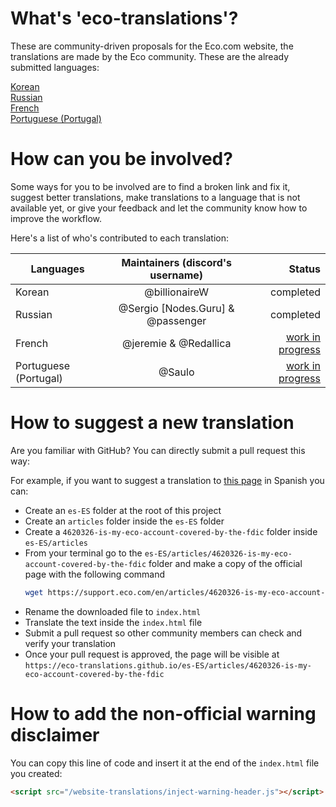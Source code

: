 # What's 'eco-translations'?

These are community-driven proposals for the Eco.com website, the translations are made by the Eco community. These are the already submitted languages:

[Korean](https://eco-community.github.io/website-translations/ko-KR/)  
[Russian](https://eco-community.github.io/website-translations/ru-RU/)  
[French](https://eco-community.github.io/website-translations/fr-FR/)  
[Portuguese (Portugal)](https://eco-community.github.io/website-translations/pt-PT/)  


# How can you be involved?

Some ways for you to be involved are to find a broken link and fix it, suggest better translations, make translations to a language that is not available yet, or give your feedback and let the community know how to improve the workflow.

Here's a list of who's contributed to each translation:

| Languages | Maintainers (discord's username) | Status  
| ------------- |:-------------:| -----: |
Korean | @billionaireW | completed
Russian | @Sergio \[Nodes.Guru]  & @passenger | completed
French | @jeremie & @Redallica | [work in progress](https://github.com/eco-translations/eco-translations.github.io/blob/master/doc/fr/status.md)
Portuguese (Portugal) | @Saulo | [work in progress](https://github.com/eco-translations/eco-translations.github.io/blob/master/doc/fr/status.md)


# How to suggest a new translation

Are you familiar with GitHub? You can directly submit a pull request this way:

For example, if you want to suggest a translation to [this page](https://support.eco.com/en/articles/4620326-is-my-eco-account-covered-by-the-fdic) in Spanish you can:

- Create an `es-ES` folder at the root of this project
- Create an `articles` folder inside the `es-ES` folder
- Create a `4620326-is-my-eco-account-covered-by-the-fdic` folder  inside `es-ES/articles`
- From your terminal go to the `es-ES/articles/4620326-is-my-eco-account-covered-by-the-fdic` folder and make a copy of the official page with the following command 
  ```bash 
  wget https://support.eco.com/en/articles/4620326-is-my-eco-account-covered-by-the-fdic
  ```
- Rename the downloaded file to `index.html`
- Translate the text inside the `index.html` file
- Submit a pull request so other community members can check and verify your translation
- Once your pull request is approved, the page will be visible at `https://eco-translations.github.io/es-ES/articles/4620326-is-my-eco-account-covered-by-the-fdic`


# How to add the non-official warning disclaimer 

You can copy this line of code and insert it at the end of the `index.html` file you created:
```html
<script src="/website-translations/inject-warning-header.js"></script>
```
